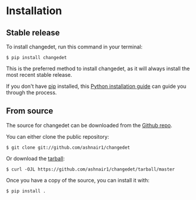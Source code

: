 # Installation

## Stable release

To install changedet, run this command in your
terminal:

``` console
$ pip install changedet
```

This is the preferred method to install changedet, as it will always install the most recent stable release.

If you don't have [pip][] installed, this [Python installation guide][]
can guide you through the process.

## From source

The source for changedet can be downloaded from
the [Github repo][].

You can either clone the public repository:

``` console
$ git clone git://github.com/ashnair1/changedet
```

Or download the [tarball][]:

``` console
$ curl -OJL https://github.com/ashnair1/changedet/tarball/master
```

Once you have a copy of the source, you can install it with:

``` console
$ pip install .
```

  [pip]: https://pip.pypa.io
  [Python installation guide]: http://docs.python-guide.org/en/latest/starting/installation/
  [Github repo]: https://github.com/%7B%7B%20cookiecutter.github_username%20%7D%7D/%7B%7B%20cookiecutter.project_slug%20%7D%7D
  [tarball]: https://github.com/%7B%7B%20cookiecutter.github_username%20%7D%7D/%7B%7B%20cookiecutter.project_slug%20%7D%7D/tarball/master

